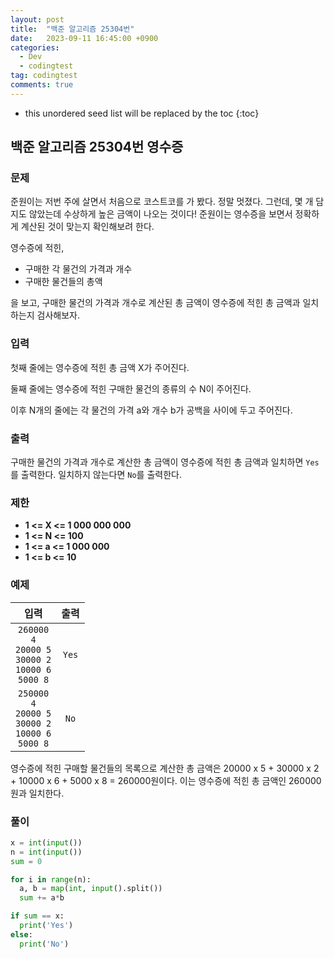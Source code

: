 ```yaml
---
layout: post
title:  "백준 알고리즘 25304번"
date:   2023-09-11 16:45:00 +0900
categories:
  - Dev
  - codingtest
tag: codingtest
comments: true
---
```


* this unordered seed list will be replaced by the toc
{:toc}

## 백준 알고리즘 25304번 영수증

### 문제

준원이는 저번 주에 살면서 처음으로 코스트코를 가 봤다. 정말 멋졌다. 그런데, 몇 개 담지도 않았는데 수상하게 높은 금액이 나오는 것이다! 준원이는 영수증을 보면서 정확하게 계산된 것이 맞는지 확인해보려 한다.  

영수증에 적힌,

- 구매한 각 물건의 가격과 개수
- 구매한 물건들의 총액

을 보고, 구매한 물건의 가격과 개수로 계산된 총 금액이 영수증에 적힌 총 금액과 일치하는지 검사해보자.

### 입력

첫째 줄에는 영수증에 적힌 총 금액 X가 주어진다.  

둘째 줄에는 영수증에 적힌 구매한 물건의 종류의 수 N이 주어진다.  

이후 N개의 줄에는 각 물건의 가격 a와 개수 b가 공백을 사이에 두고 주어진다.

### 출력

구매한 물건의 가격과 개수로 계산한 총 금액이 영수증에 적힌 총 금액과 일치하면 `Yes`를 출력한다. 일치하지 않는다면 `No`를 출력한다.

### 제한

- **1 <= X <= 1 000 000 000**
- **1 <= N <= 100**
- **1 <= a <= 1 000 000**
- **1 <= b <= 10**

### 예제

| 입력 | 출력 |
| :--: | :--: |
| `260000` <br/> `4` <br/> `20000 5` <br/> `30000 2` <br/> `10000 6` <br/> `5000 8` | `Yes` |
| `250000` <br/> `4` <br/> `20000 5` <br/> `30000 2` <br/> `10000 6` <br/> `5000 8` | `No` |

영수증에 적힌 구매할 물건들의 목록으로 계산한 총 금액은 20000 x 5 + 30000 x 2 + 10000 x 6 + 5000 x 8 = 260000원이다. 이는 영수증에 적힌 총 금액인 260000원과 일치한다.

### 풀이

```py
x = int(input())
n = int(input())
sum = 0

for i in range(n):
  a, b = map(int, input().split())
  sum += a*b

if sum == x:
  print('Yes')
else:
  print('No')

```